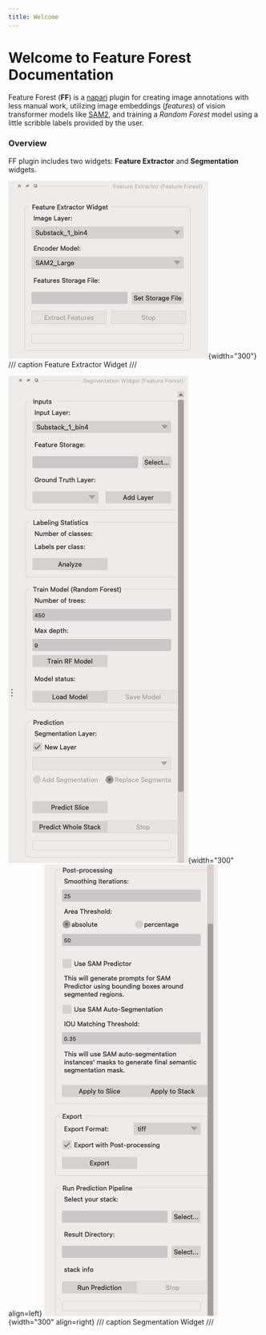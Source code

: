 ```yaml
---
title: Welcome
---
```


# Welcome to Feature Forest Documentation

Feature Forest (**FF**) is a [napari] plugin for creating image annotations with less manual work, utilizing image embeddings (*features*) of vision transformer models like [SAM2], and training a *Random Forest* model using a little scribble labels provided by the user.

### Overview
FF plugin includes two widgets: **Feature Extractor** and **Segmentation** widgets.

![Feature Extractor](assets/extractor_1.png){width="300"}
/// caption
Feature Extractor Widget
///

![Segmentation](assets/segmentation_1.png){width="300" align=left}
![Segmentation](assets/segmentation_2.png){width="300" align=right}
/// caption
Segmentation Widget
///


[napari]: https://napari.org/
[SAM2]: https://ai.meta.com/sam2/
